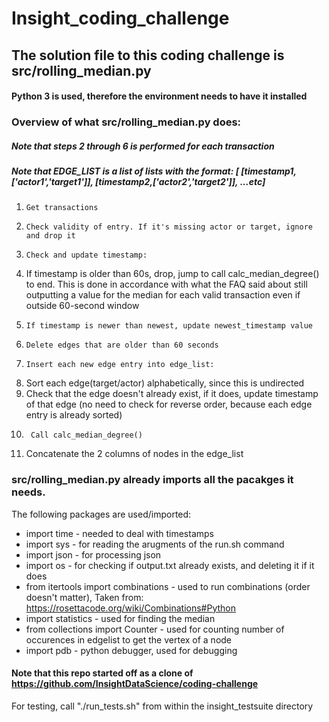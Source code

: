 # Insight_coding_challenge

## The solution file to this coding challenge is src/rolling_median.py 
#### Python 3 is used, therefore the environment needs to have it installed

### Overview of what src/rolling_median.py does:
##### Note that steps 2 through 6 is performed for each transaction
##### Note that EDGE_LIST is a list of lists with the format: [ [timestamp1,['actor1','target1']], [timestamp2,['actor2','target2']], ...etc]

1.     Get transactions
2.     Check validity of entry. If it's missing actor or target, ignore and drop it
3.     Check and update timestamp: 
  3.    If timestamp is older than 60s, drop, jump to call calc_median_degree() to end. This is done in accordance with what the FAQ said about still outputting a value for the median for each valid transaction even if outside 60-second window
  3.     If timestamp is newer than newest, update newest_timestamp value
4.     Delete edges that are older than 60 seconds
5.     Insert each new edge entry into edge_list:
  5.    Sort each edge(target/actor) alphabetically, since this is undirected
  5.    Check that the edge doesn't already exist, if it does, update timestamp of that edge (no need to check for reverse order, because each edge entry is already sorted)
6.      Call calc_median_degree()
  6.    Concatenate the 2 columns of nodes in the edge_list

### src/rolling_median.py already imports all the pacakges it needs. 

The following packages are used/imported:

* import time - needed to deal with timestamps
* import sys - for reading the arugments of the run.sh command
* import json - for processing json
* import os - for checking if output.txt already exists, and deleting it if it does
* from itertools import combinations - used to run combinations (order doesn't matter), Taken from: https://rosettacode.org/wiki/Combinations#Python
* import statistics  - used for finding the median
* from collections import Counter - used for counting number of occurences in edgelist to get the vertex of a node
* import pdb - python debugger, used for debugging

#### Note that this repo started off as a clone of https://github.com/InsightDataScience/coding-challenge

For testing, call "./run_tests.sh" from within the insight_testsuite directory